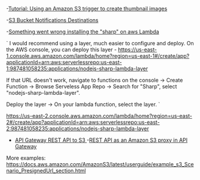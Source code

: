 -[Tutorial: Using an Amazon S3 trigger to create thumbnail images](https://docs.aws.amazon.com/lambda/latest/dg/with-s3-tutorial.html#with-s3-tutorial-dummy-test)

-[S3 Bucket Notifications Destinations](https://docs.aws.amazon.com/cdk/api/v2/docs/aws-cdk-lib.aws_s3_notifications-readme.html)

-[Something went wrong installing the \"sharp\" on aws Lambda](https://stackoverflow.com/questions/70487565/something-went-wrong-installing-the-sharp-on-aws-lambda)


`
I would recommend using a layer, much easier to configure and deploy. On the AWS console, you can deploy this layer - https://us-east-1.console.aws.amazon.com/lambda/home?region=us-east-1#/create/app?applicationId=arn:aws:serverlessrepo:us-east-1:987481058235:applications/nodejs-sharp-lambda-layer

If that URL doesn't work, navigate to functions on the console -> Create Function -> Browse Serveless App Repo -> Search for "Sharp", select "nodejs-sharp-lambda-layer".

Deploy the layer -> On your lambda function, select the layer.
`

https://us-east-2.console.aws.amazon.com/lambda/home?region=us-east-2#/create/app?applicationId=arn:aws:serverlessrepo:us-east-2:987481058235:applications/nodejs-sharp-lambda-layer

- [API Gateway REST API to S3 ](https://serverlessland.com/patterns/apigw-s3)
-[REST API as an Amazon S3 proxy in API Gateway](https://github.com/aws-samples/serverless-patterns/blob/main/apigw-s3-cdk/README.md)



More examples: https://docs.aws.amazon.com/AmazonS3/latest/userguide/example_s3_Scenario_PresignedUrl_section.html 